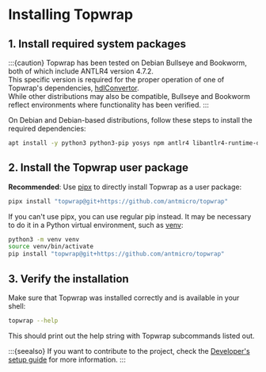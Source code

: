 # Installing Topwrap

## 1. Install required system packages

:::{caution}
Topwrap has been tested on Debian Bullseye and Bookworm, both of which include ANTLR4 version 4.7.2. \
This specific version is required for the proper operation of one of Topwrap's dependencies,  [hdlConvertor](https://github.com/Nic30/hdlConvertor). \
While other distributions may also be compatible, Bullseye and Bookworm reflect environments where functionality has been verified.
:::

On Debian and Debian-based distributions, follow these steps to install the required dependencies:

```bash
apt install -y python3 python3-pip yosys npm antlr4 libantlr4-runtime-dev pipx
```

## 2. Install the Topwrap user package

**Recommended**: Use [pipx](https://pipx.pypa.io/stable/) to directly install Topwrap as a user package:

```bash
pipx install "topwrap@git+https://github.com/antmicro/topwrap"
```

If you can't use pipx, you can use regular pip instead. It may be necessary to do it in a Python virtual environment, such as [venv](https://docs.python.org/3/library/venv.html):

```bash
python3 -m venv venv
source venv/bin/activate
pip install "topwrap@git+https://github.com/antmicro/topwrap"
```

## 3. Verify the installation

Make sure that Topwrap was installed correctly and is available in your shell:

```bash
topwrap --help
```

This should print out the help string with Topwrap subcommands listed out.

:::{seealso}
If you want to contribute to the project, check the [Developer's setup guide](developers_guide/setup.md) for more information.
:::
